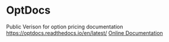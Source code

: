 # OptDocs
Public Verison for option pricing documentation
https://optdocs.readthedocs.io/en/latest/
[Online Documentation](https://optdocs.readthedocs.io/en/latest/)

